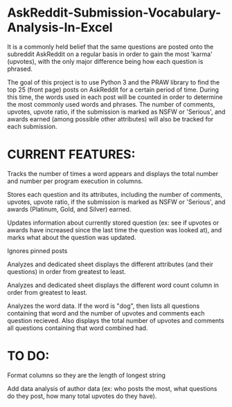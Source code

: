 # AskReddit-Submission-Vocabulary-Analysis-In-Excel
It is a commonly held belief that the same questions are posted onto the subreddit AskReddit on a regular basis in order to gain the most 'karma' (upvotes), with the only major difference being how each question is phrased.

The goal of this project is to use Python 3 and the PRAW library to find the top 25 (front page) posts on AskReddit for a certain period of time.
During this time, the words used in each post will be counted in order to determine the most commonly used words and phrases.
The number of comments, upvotes, upvote ratio, if the submission is marked as NSFW or 'Serious', and awards earned (among possible other attributes) will also be tracked for each submission.

# CURRENT FEATURES:

Tracks the number of times a word appears and displays the total number and number per program execution in columns.

Stores each question and its attributes, including the number of comments, upvotes, upvote ratio, if the submission is marked as NSFW or 'Serious', and awards (Platinum, Gold, and Silver) earned.

Updates information about currently stored question (ex: see if upvotes or awards have increased since the last time the question was looked at), and marks what about the question was updated.

Ignores pinned posts

Analyzes and dedicated sheet displays the different attributes (and their questions) in order from greatest to least.

Analyzes and dedicated sheet displays the different word count column in order from greatest to least.

Analyzes the word data. If the word is "dog", then lists all questions containing that word and the number of upvotes and comments each question recieved. Also displays the total number of upvotes and comments all questions containing that word combined had.


# TO DO: 

Format columns so they are the length of longest string

Add data analysis of author data (ex: who posts the most, what questions do they post, how many total upvotes do they have).
